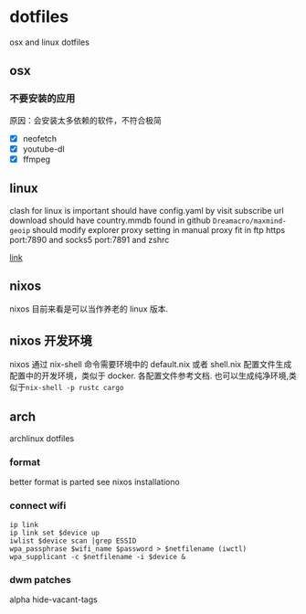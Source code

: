 # dotfiles

osx and linux dotfiles

## osx

### 不要安装的应用

原因：会安装太多依赖的软件，不符合极简

- [x] neofetch
- [x] youtube-dl
- [x] ffmpeg

## linux

clash for linux is important
should have config.yaml by visit subscribe url download
should have country.mmdb found in github `Dreamacro/maxmind-geoip`
should modify explorer proxy setting in manual proxy fit in ftp https port:7890 and socks5 port:7891
and zshrc

[link](https://instruction.lnds.top/software/linux/clash)

## nixos

nixos 目前来看是可以当作养老的 linux 版本.

## nixos 开发环境

nixos 通过 nix-shell 命令需要环境中的 default.nix 或者 shell.nix
配置文件生成配置中的开发环境，类似于 docker.
各配置文件参考文档.
也可以生成纯净环境,类似于`nix-shell -p rustc cargo`

## arch

archlinux dotfiles

### format

better format is parted see nixos installationo

### connect wifi

```shell
ip link
ip link set $device up
iwlist $device scan |grep ESSID
wpa_passphrase $wifi_name $password > $netfilename (iwctl)
wpa_supplicant -c $netfilename -i $device &
```

### dwm patches

alpha
hide-vacant-tags
